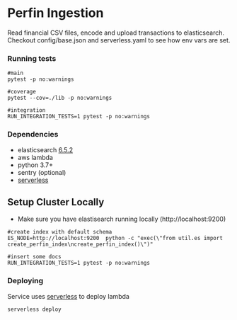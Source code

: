 # Perfin Ingestion
Read financial CSV files, encode and upload transactions to elasticsearch. Checkout config/base.json and serverless.yaml to see how env vars are set. 

### Running tests

```
#main
pytest -p no:warnings

#coverage
pytest --cov=./lib -p no:warnings

#integration
RUN_INTEGRATION_TESTS=1 pytest -p no:warnings
```

### Dependencies
 - elasticsearch [6.5.2](https://www.elastic.co/downloads/past-releases/elasticsearch-6-5-2)
 - aws lambda
 - python 3.7+
 - sentry (optional)
 - [serverless](https://serverless.com/)

## Setup Cluster Locally
 - Make sure you have elastisearch running locally (http://localhost:9200)
```
#create index with default schema
ES_NODE=http://localhost:9200  python -c "exec(\"from util.es import create_perfin_index\ncreate_perfin_index()\")"

#insert some docs
RUN_INTEGRATION_TESTS=1 pytest -p no:warnings
```
### Deploying 
Service uses [serverless](https://serverless.com/) to deploy lambda

```
serverless deploy
```